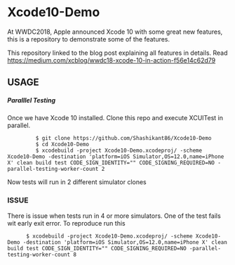 # Xcode10-Demo

At WWDC2018, Apple announced Xcode 10 with some great new features, this is a repository to demonstrate some of the features. 

This repository linked to the blog post explaining all features in details. Read 
https://medium.com/xcblog/wwdc18-xcode-10-in-action-f56e14c62d79

## USAGE

##### Paralllel Testing 

Once we have Xcode 10 installed. Clone this repo and execute XCUITest in parallel. 

             $ git clone https://github.com/Shashikant86/Xcode10-Demo
             $ cd Xcode10-Demo
             $ xcodebuild -project Xcode10-Demo.xcodeproj/ -scheme Xcode10-Demo -destination 'platform=iOS Simulator,OS=12.0,name=iPhone X' clean build test CODE_SIGN_IDENTITY="" CODE_SIGNING_REQUIRED=NO -parallel-testing-worker-count 2


Now tests will run in 2 different simulator clones 


### ISSUE

There is issue when tests run in 4 or more simulators. One of the test fails wit early exit error. To reproduce run this 

          $ xcodebuild -project Xcode10-Demo.xcodeproj/ -scheme Xcode10-Demo -destination 'platform=iOS Simulator,OS=12.0,name=iPhone X' clean build test CODE_SIGN_IDENTITY="" CODE_SIGNING_REQUIRED=NO -parallel-testing-worker-count 8
